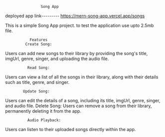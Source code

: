                     Song App

deployed app link--------- https://mern-song-app.vercel.app/songs


This is a simple Song App project. 
to test the application use upto 2.5mb file.

               Features
             Create Song:
Users can add new songs to their library by providing the song's title,
imgUrl, genre, singer, and uploading the audio file.

              Read Song:
Users can view a list of all the songs in their library, 
along with their details such as title, genre, and singer.

            Update Song:
Users can edit the details of a song, including its title,
imgUrl, genre, singer, and audio file. 
              Delete Song: 
Users can remove a song from their library, 
permanently deleting it from the app.

              Audio Playback: 
Users can listen to their uploaded songs directly within the app.


